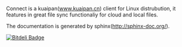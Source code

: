 Connect is a kuaipan(www.kuaipan.cn) client for Linux distrubution, it features in great file sync functionaliy for cloud and local files.

The documentation is generated by sphinx(http://sphinx-doc.org/).

[![Bitdeli Badge](https://d2weczhvl823v0.cloudfront.net/garyelephant/connect/trend.png)](https://bitdeli.com/free "Bitdeli Badge")


